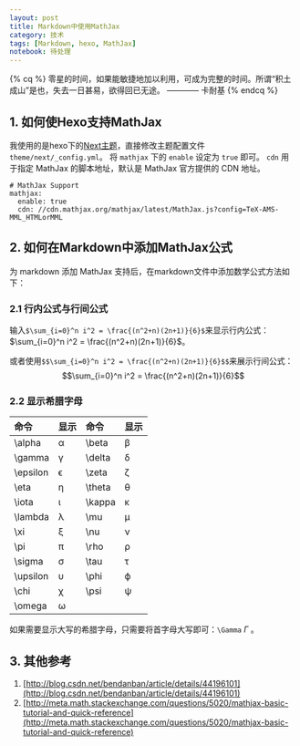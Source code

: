 ```yaml
---
layout: post
title: Markdown中使用MathJax
category: 技术
tags: [Markdown, hexo, MathJax]
notebook: 待处理
---
```


{% cq %}
零星的时间，如果能敏捷地加以利用，可成为完整的时间。所谓“积土成山”是也，失去一日甚易，欲得回已无途。
         ———— 卡耐基
{% endcq %}

<!-- more -->

## 1. 如何使Hexo支持MathJax

我使用的是hexo下的[Next主题](http://theme-next.iissnan.com/)，直接修改主题配置文件`theme/next/_config.yml`。 将 `mathjax` 下的 `enable` 设定为 `true` 即可。 `cdn` 用于指定 MathJax 的脚本地址，默认是 MathJax 官方提供的 CDN 地址。

```
# MathJax Support
mathjax:
  enable: true
  cdn: //cdn.mathjax.org/mathjax/latest/MathJax.js?config=TeX-AMS-MML_HTMLorMML
```

## 2. 如何在Markdown中添加MathJax公式

为 markdown 添加 MathJax 支持后，在markdown文件中添加数学公式方法如下：

### 2.1 行内公式与行间公式

输入`$\sum_{i=0}^n i^2 = \frac{(n^2+n)(2n+1)}{6}$`来显示行内公式：$\sum_{i=0}^n i^2 = \frac{(n^2+n)(2n+1)}{6}$。

或者使用`$$\sum_{i=0}^n i^2 = \frac{(n^2+n)(2n+1)}{6}$$`来展示行间公式：
$$\sum_{i=0}^n i^2 = \frac{(n^2+n)(2n+1)}{6}$$

### 2.2 显示希腊字母

|命令 | 显示  |  命令 | 显示|
|:----|:------|:-----|:-----|
|\alpha|α| \beta |β|
|\gamma|γ| \delta|δ|
|\epsilon|ϵ| \zeta |ζ|
|\eta|η| \theta|θ|
|\iota |ι| \kappa|κ|
|\lambda |λ| \mu |μ|
|\xi|ξ| \nu| ν|
|\pi|π| \rho|ρ|
|\sigma|σ| \tau|τ|
|\upsilon|υ| \phi|ϕ|
|\chi|χ| \psi|ψ|
|\omega|ω|

如果需要显示大写的希腊字母，只需要将首字母大写即可：`\Gamma` $\Gamma$ 。

## 3. 其他参考

 1. [http://blog.csdn.net/bendanban/article/details/44196101](http://blog.csdn.net/bendanban/article/details/44196101)
 2. [http://meta.math.stackexchange.com/questions/5020/mathjax-basic-tutorial-and-quick-reference](http://meta.math.stackexchange.com/questions/5020/mathjax-basic-tutorial-and-quick-reference)
